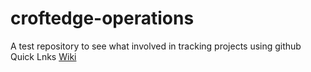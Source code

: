 # croftedge-operations
A test repository to see what involved in tracking projects using github
Quick Lnks
<a href="#">Wiki</a>
